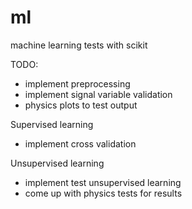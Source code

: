 ml
==

machine learning tests with scikit


TODO: 

* implement preprocessing
* implement signal variable validation
* physics plots to test output

Supervised learning

* implement cross validation

Unsupervised learning

* implement test unsupervised learning
* come up with physics tests for results

